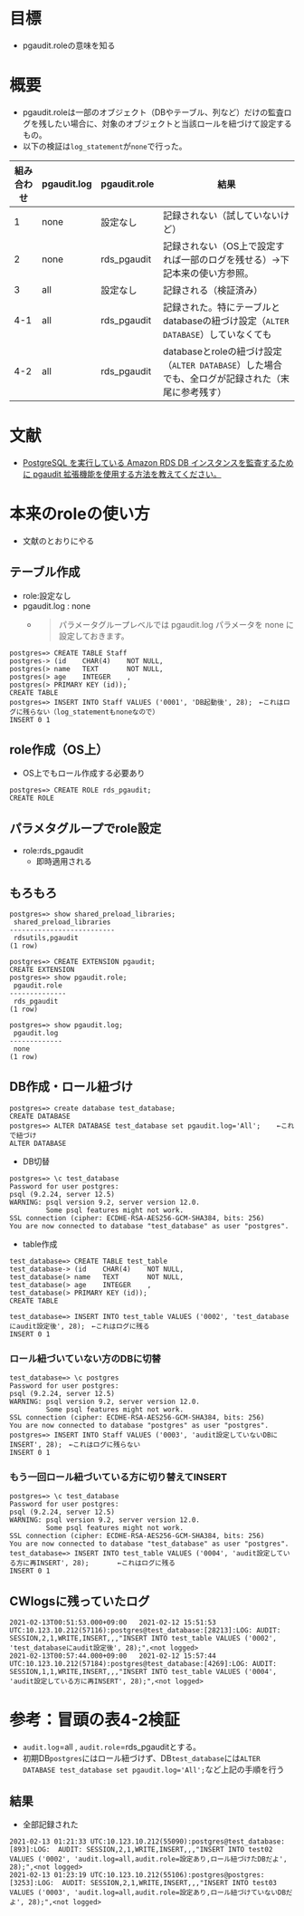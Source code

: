 # 目標
- pgaudit.roleの意味を知る

# 概要
- pgaudit.roleは一部のオブジェクト（DBやテーブル、列など）だけの監査ログを残したい場合に、対象のオブジェクトと当該ロールを紐づけて設定するもの。
- 以下の検証は`log_statement`が`none`で行った。

|組み合わせ  | pgaudit.log | pgaudit.role | 結果 |
| ------------- | ------------- | ------------- | ------------- | 
| 1  | none | 設定なし | 記録されない（試していないけど） |
| 2  | none  | rds_pgaudit | 記録されない（OS上で設定すれば一部のログを残せる）→下記本来の使い方参照。 |
| 3 | all | 設定なし | 記録される（検証済み） |
| 4-1 | all| rds_pgaudit |記録された。特にテーブルとdatabaseの紐づけ設定（`ALTER DATABASE`）していなくても |
| 4-2 | all| rds_pgaudit |databaseとroleの紐づけ設定（`ALTER DATABASE`）した場合でも、全ログが記録された（末尾に参考残す） |

# 文献
- [PostgreSQL を実行している Amazon RDS DB インスタンスを監査するために pgaudit 拡張機能を使用する方法を教えてください。](https://aws.amazon.com/jp/premiumsupport/knowledge-center/rds-postgresql-pgaudit/)

# 本来のroleの使い方
- 文献のとおりにやる
## テーブル作成
- role:設定なし
- pgaudit.log : none
  - >パラメータグループレベルでは pgaudit.log パラメータを none に設定しておきます。
```
postgres=> CREATE TABLE Staff
postgres-> (id    CHAR(4)    NOT NULL,
postgres(> name   TEXT       NOT NULL,
postgres(> age    INTEGER    ,
postgres(> PRIMARY KEY (id));
CREATE TABLE
postgres=> INSERT INTO Staff VALUES ('0001', 'DB起動後', 28);　←これはログに残らない（log_statementもnoneなので）
INSERT 0 1
```
## role作成（OS上）
- OS上でもロール作成する必要あり
```
postgres=> CREATE ROLE rds_pgaudit;
CREATE ROLE
```

## パラメタグループでrole設定
- role:rds_pgaudit
  - 即時適用される

## もろもろ
```
postgres=> show shared_preload_libraries;
 shared_preload_libraries
--------------------------
 rdsutils,pgaudit
(1 row)

postgres=> CREATE EXTENSION pgaudit;
CREATE EXTENSION
postgres=> show pgaudit.role;
 pgaudit.role
--------------
 rds_pgaudit
(1 row)

postgres=> show pgaudit.log;
 pgaudit.log
-------------
 none
(1 row)
```

## DB作成・ロール紐づけ
```
postgres=> create database test_database;
CREATE DATABASE
postgres=> ALTER DATABASE test_database set pgaudit.log='All';    ←これで紐づけ
ALTER DATABASE
```

- DB切替
```
postgres=> \c test_database
Password for user postgres:
psql (9.2.24, server 12.5)
WARNING: psql version 9.2, server version 12.0.
         Some psql features might not work.
SSL connection (cipher: ECDHE-RSA-AES256-GCM-SHA384, bits: 256)
You are now connected to database "test_database" as user "postgres".
```
- table作成
```
test_database=> CREATE TABLE test_table
test_database-> (id    CHAR(4)    NOT NULL,
test_database(> name   TEXT       NOT NULL,
test_database(> age    INTEGER    ,
test_database(> PRIMARY KEY (id));
CREATE TABLE

test_database=> INSERT INTO test_table VALUES ('0002', 'test_databaseにaudit設定後', 28);　←これはログに残る
INSERT 0 1
```

### ロール紐づいていない方のDBに切替
```
test_database=> \c postgres
Password for user postgres:
psql (9.2.24, server 12.5)
WARNING: psql version 9.2, server version 12.0.
         Some psql features might not work.
SSL connection (cipher: ECDHE-RSA-AES256-GCM-SHA384, bits: 256)
You are now connected to database "postgres" as user "postgres".
postgres=> INSERT INTO Staff VALUES ('0003', 'audit設定していないDBにINSERT', 28);　←これはログに残らない
INSERT 0 1
```

### もう一回ロール紐づいている方に切り替えてINSERT
```
postgres=> \c test_database
Password for user postgres:
psql (9.2.24, server 12.5)
WARNING: psql version 9.2, server version 12.0.
         Some psql features might not work.
SSL connection (cipher: ECDHE-RSA-AES256-GCM-SHA384, bits: 256)
You are now connected to database "test_database" as user "postgres".
test_database=> INSERT INTO test_table VALUES ('0004', 'audit設定している方に再INSERT', 28);       ←これはログに残る
INSERT 0 1
```

## CWlogsに残っていたログ
```
2021-02-13T00:51:53.000+09:00	2021-02-12 15:51:53 UTC:10.123.10.212(57116):postgres@test_database:[28213]:LOG: AUDIT: SESSION,2,1,WRITE,INSERT,,,"INSERT INTO test_table VALUES ('0002', 'test_databaseにaudit設定後', 28);",<not logged>
2021-02-13T00:57:44.000+09:00	2021-02-12 15:57:44 UTC:10.123.10.212(57184):postgres@test_database:[4269]:LOG: AUDIT: SESSION,1,1,WRITE,INSERT,,,"INSERT INTO test_table VALUES ('0004', 'audit設定している方に再INSERT', 28);",<not logged>
```

# 参考：冒頭の表4-2検証
- `audit.log`=all , `audit.role`=rds_pgauditとする。
- 初期DB`postgres`にはロール紐づけず、DB`test_database`には`ALTER DATABASE test_database set pgaudit.log='All';`など上記の手順を行う

## 結果
- 全部記録された
```
2021-02-13 01:21:33 UTC:10.123.10.212(55090):postgres@test_database:[893]:LOG:  AUDIT: SESSION,2,1,WRITE,INSERT,,,"INSERT INTO test02 VALUES ('0002', 'audit.log=all,audit.role=設定あり,ロール紐づけたDBだよ', 28);",<not logged>
2021-02-13 01:23:19 UTC:10.123.10.212(55106):postgres@postgres:[3253]:LOG:  AUDIT: SESSION,2,1,WRITE,INSERT,,,"INSERT INTO test03 VALUES ('0003', 'audit.log=all,audit.role=設定あり,ロール紐づけていないDBだよ', 28);",<not logged>
```
